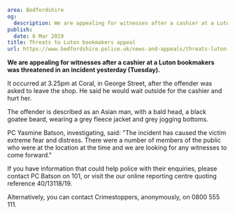 ```yaml
area: Bedfordshire
og:
  description: We are appealing for witnesses after a cashier at a Luton bookmakers was threatened in an incident yesterday (Tuesday).
publish:
  date: 6 Mar 2019
title: Threats to Luton bookmakers appeal
url: https://www.bedfordshire.police.uk/news-and-appeals/threats-luton-bookmakers-appeal-mar2019
```

**We are appealing for witnesses after a cashier at a Luton bookmakers was threatened in an incident yesterday (Tuesday).**

It occurred at 3.25pm at Coral, in George Street, after the offender was asked to leave the shop. He said he would wait outside for the cashier and hurt her.

The offender is described as an Asian man, with a bald head, a black goatee beard, wearing a grey fleece jacket and grey jogging bottoms.

PC Yasmine Batson, investigating, said: "The incident has caused the victim extreme fear and distress. There were a number of members of the public who were at the location at the time and we are looking for any witnesses to come forward."

If you have information that could help police with their enquiries, please contact PC Batson on 101, or visit the our online reporting centre quoting reference 40/13118/19.

Alternatively, you can contact Crimestoppers, anonymously, on 0800 555 111.
